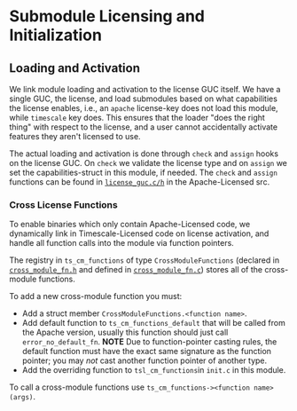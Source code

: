 # Submodule Licensing and Initialization #

## Loading and Activation ##

We link module loading and activation to the license GUC itself.
We have a single GUC, the license, and load submodules based on
what capabilities the license enables, i.e., an `apache` license-key does
not load this module, while `timescale` key does. This
ensures that the loader "does the right thing" with respect to the license, and
a user cannot accidentally activate features they aren't licensed to use.

The actual loading and activation is done through `check` and `assign` hooks on
the license GUC. On `check` we validate the license type 
and on `assign` we set the capabilities-struct in this module,
if needed. The `check` and `assign` functions can be found in
[`license_guc.c/h`](/src/license_guc.c) in the Apache-Licensed src.

### Cross License Functions ###

To enable binaries which only contain Apache-Licensed code,
we dynamically link in Timescale-Licensed code on license activation,
and handle all function calls into the module via function pointers.

The registry in `ts_cm_functions` of type `CrossModuleFunctions` (declared in
[`cross_module_fn.h`](/src/cross_module_fn.h) and defined in
[`cross_module_fn.c`](/src/cross_module_fn.c)) stores all of the cross-module
functions.

To add a new cross-module function you must:

  - Add a struct member `CrossModuleFunctions.<function name>`.
  - Add default function to `ts_cm_functions_default` that will be called from the Apache version, usually this function should just call `error_no_default_fn`. **NOTE** Due to function-pointer casting rules, the default function must have the exact same signature as the function pointer; you may _not_ cast another function pointer of another type.
  - Add the overriding function to `tsl_cm_functions`in `init.c` in this module.

To call a cross-module functions use `ts_cm_functions-><function name>(args)`.
